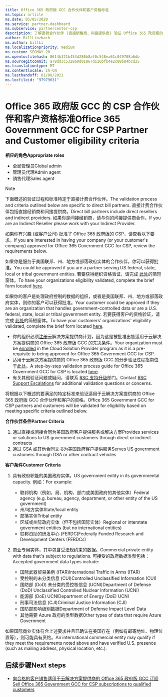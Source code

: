 ```yaml
---
title: Office 365 政府版 GCC 合作伙伴和客户资格标准
ms.topic: article
ms.date: 05/05/2020
ms.service: partner-dashboard
ms.subservice: partnercenter-csp
description: 了解直销合作伙伴 (直接销售商、间接提供商) 验证 Office 365 政府版的客户和客户是否有 CSP 的客户和客户的步骤。
author: BillLinzbach
ms.author: billLi
ms.localizationpriority: medium
ms.custom: SEOMAY.20
ms.openlocfilehash: 8614b321b453d280b8af0c548ea61c049708a6db
ms.sourcegitcommit: a78dd3c532860d01867d116bfb4e2c88b84bcd25
ms.translationtype: MT
ms.contentlocale: zh-CN
ms.lasthandoff: 01/08/2021
ms.locfileid: "97979631"
---
```

# <a name="office-365-government-gcc-for-csp-partner-and-customer-eligibility-criteria"></a><span data-ttu-id="17607-103">Office 365 政府版 GCC 的 CSP 合作伙伴和客户资格标准</span><span class="sxs-lookup"><span data-stu-id="17607-103">Office 365 Government GCC for CSP Partner and Customer eligibility criteria</span></span> 

<span data-ttu-id="17607-104">**相应的角色**</span><span class="sxs-lookup"><span data-stu-id="17607-104">**Appropriate roles**</span></span>

- <span data-ttu-id="17607-105">全局管理员</span><span class="sxs-lookup"><span data-stu-id="17607-105">Global admin</span></span>
- <span data-ttu-id="17607-106">管理员代理</span><span class="sxs-lookup"><span data-stu-id="17607-106">Admin agent</span></span>
- <span data-ttu-id="17607-107">销售代理</span><span class="sxs-lookup"><span data-stu-id="17607-107">Sales agent</span></span>

>[!NOTE]
><span data-ttu-id="17607-108">下面概述的验证过程和标准特定于直接计费合作伙伴。</span><span class="sxs-lookup"><span data-stu-id="17607-108">The validation process and criteria outlined below are specific to direct bill partners.</span></span> <span data-ttu-id="17607-109">直接计费合作伙伴包括直接经销商和间接提供商。</span><span class="sxs-lookup"><span data-stu-id="17607-109">Direct bill partners include direct resellers and indirect providers.</span></span>  <span data-ttu-id="17607-110">如果你是间接经销商，请与你的间接提供商合作。</span><span class="sxs-lookup"><span data-stu-id="17607-110">If you are an Indirect Reseller please work with your Indirect Provider.</span></span>

<span data-ttu-id="17607-111">如果你有兴趣 (或客户公司) 批准了 Office 365 政府版的 CSP，请查看以下要求。</span><span class="sxs-lookup"><span data-stu-id="17607-111">If you are interested in having your company (or your customer's company) approved for Office 365 Government GCC for CSP, review the requirements below.</span></span>

<span data-ttu-id="17607-112">如果你是服务于美国联邦、州、地方或部落政府实体的合作伙伴，你可以获得批准。</span><span class="sxs-lookup"><span data-stu-id="17607-112">You could be approved if you are a partner serving US federal, state, local or tribal government entities.</span></span> <span data-ttu-id="17607-113">若要获得组织资格验证，请完成 [此处](https://products.office.com/government/eligibility-validation?ReqType=CSPPartner)的简短窗体。</span><span class="sxs-lookup"><span data-stu-id="17607-113">To have your organizations eligibility validated, complete the brief form located [here](https://products.office.com/government/eligibility-validation?ReqType=CSPPartner).</span></span>

<span data-ttu-id="17607-114">如果你的客户是处理政府控制的数据的组织，或者是美国联邦、州、地方或部落政府实体，则你的客户可以获得批准。</span><span class="sxs-lookup"><span data-stu-id="17607-114">Your customer could be approved if they are an organization that handles government-controlled data or are a U.S. federal, state, local or tribal government entity.</span></span> <span data-ttu-id="17607-115">若要获得客户的资格验证，请完成 [此处](https://products.office.com/government/eligibility-validation?ReqType=CSPCustomer)的简短窗体。</span><span class="sxs-lookup"><span data-stu-id="17607-115">To have your customers' organizations' eligibility validated, complete the brief form located [here](https://products.office.com/government/eligibility-validation?ReqType=CSPCustomer).</span></span> 

-   <span data-ttu-id="17607-116">你的组织必须[注册](https://partnercenter.microsoft.com/partner/cloud-solution-provider)云解决方案提供商计划，因为这是被批准出售适用于云解决方案提供商的 Office 365 政府版 GCC 的先决条件。</span><span class="sxs-lookup"><span data-stu-id="17607-116">Your organization must be [enrolled](https://partnercenter.microsoft.com/partner/cloud-solution-provider) in the Cloud Solution Provider program as it is a pre-requisite to being approved for Office 365 Government GCC for CSP.</span></span>
-   <span data-ttu-id="17607-117">适用于云解决方案提供商的 Office 365 政府版 GCC 的分步验证过程指南位于[此处](https://go.microsoft.com/fwlink/?linkid=2007323)。</span><span class="sxs-lookup"><span data-stu-id="17607-117">A step-by-step validation process guide for Office 365 Government GCC for CSP is located [here](https://go.microsoft.com/fwlink/?linkid=2007323).</span></span>
-   <span data-ttu-id="17607-118">有关其他验证问题或疑问，请联系 [RSC 支持升级](mailto:usgcce@microsoft.com)部门。</span><span class="sxs-lookup"><span data-stu-id="17607-118">Contact [RSC Support Escalations](mailto:usgcce@microsoft.com) for additional validation questions or concerns.</span></span>

<span data-ttu-id="17607-119">将根据以下概述的要满足的特定标准来验证适用于云解决方案提供商的 Office 365 政府版 GCC 合作伙伴和客户的资格。</span><span class="sxs-lookup"><span data-stu-id="17607-119">Office 365 Government GCC for CSP partners and customers will be validated for eligibility based on meeting specific criteria outlined below.</span></span>

<span data-ttu-id="17607-120">**合作伙伴条件**</span><span class="sxs-lookup"><span data-stu-id="17607-120">**Partner Criteria**</span></span>
1.  <span data-ttu-id="17607-121">通过直接或间接合同为美国政府客户提供服务或解决方案</span><span class="sxs-lookup"><span data-stu-id="17607-121">Provides services or solutions to US government customers through direct or indirect contracts</span></span>
2.  <span data-ttu-id="17607-122">通过 GSA 或其他合同文书为美国政府客户提供服务</span><span class="sxs-lookup"><span data-stu-id="17607-122">Serves US government customers through GSA or other contract vehicles</span></span>

<span data-ttu-id="17607-123">**客户条件**</span><span class="sxs-lookup"><span data-stu-id="17607-123">**Customer Criteria**</span></span>
1.  <span data-ttu-id="17607-124">具有政府职能的美国政府实体。</span><span class="sxs-lookup"><span data-stu-id="17607-124">US government entity in its governmental capacity.</span></span> <span data-ttu-id="17607-125">例如：</span><span class="sxs-lookup"><span data-stu-id="17607-125">For example:</span></span>
 
    -  <span data-ttu-id="17607-126">联邦机构（例如，局、机构、部门或美国政府的其他实体）</span><span class="sxs-lookup"><span data-stu-id="17607-126">Federal agency (e.g. bureau, agency, department, or other entity of the US government)</span></span>
    -   <span data-ttu-id="17607-127">州/地方实体</span><span class="sxs-lookup"><span data-stu-id="17607-127">State/local entity</span></span> 
    -   <span data-ttu-id="17607-128">部落实体</span><span class="sxs-lookup"><span data-stu-id="17607-128">Tribal entity</span></span>
    -   <span data-ttu-id="17607-129">区域或州际政府实体（但不包括国际实体）</span><span class="sxs-lookup"><span data-stu-id="17607-129">Regional or interstate government entities (but no international entities)</span></span>
    -   <span data-ttu-id="17607-130">联邦资助的研发中心 (FERDC)</span><span class="sxs-lookup"><span data-stu-id="17607-130">Federally Funded Research and Development Centers (FERDCs)</span></span>

2.  <span data-ttu-id="17607-131">商业专用实体，其中包含受法规约束的数据。</span><span class="sxs-lookup"><span data-stu-id="17607-131">Commercial private entity with data that's subject to regulations.</span></span> <span data-ttu-id="17607-132">可接受的政府数据类型包括：</span><span class="sxs-lookup"><span data-stu-id="17607-132">Accepted government data types include:</span></span> 
    -   <span data-ttu-id="17607-133">国际武器贸易条例 (ITAR)</span><span class="sxs-lookup"><span data-stu-id="17607-133">International Traffic in Arms (ITAR)</span></span>
    -   <span data-ttu-id="17607-134">受控制的未分类信息 (CUI)</span><span class="sxs-lookup"><span data-stu-id="17607-134">Controlled Unclassified Information (CUI)</span></span>
    -   <span data-ttu-id="17607-135">国防部 (DoD) 未分类的受控核信息 (UCNI)</span><span class="sxs-lookup"><span data-stu-id="17607-135">Department of Defense (DoD) Unclassified Controlled Nuclear Information (UCNI)</span></span>
    -   <span data-ttu-id="17607-136">能源部 (DoE) UCNI</span><span class="sxs-lookup"><span data-stu-id="17607-136">Department of Energy (DoE) UCNI</span></span>
    -   <span data-ttu-id="17607-137">刑事司法信息 (CJI)</span><span class="sxs-lookup"><span data-stu-id="17607-137">Criminal Justice Information (CJI)</span></span>
    -   <span data-ttu-id="17607-138">国防部影响级别数据</span><span class="sxs-lookup"><span data-stu-id="17607-138">Department of Defense Impact Level Data</span></span>
    -   <span data-ttu-id="17607-139">其他需要 Azure 政府的类型数据</span><span class="sxs-lookup"><span data-stu-id="17607-139">Other types of data that require Azure Government</span></span>

<span data-ttu-id="17607-140">如果国际商业实体符合上述要求并且已确认在美国存在（例如有邮寄地址、物理位置等），则可能具有资格。</span><span class="sxs-lookup"><span data-stu-id="17607-140">An international commercial entity may qualify if they meet the requirements noted above and have verified U.S. presence (such as mailing address, physical location, etc.).</span></span>

## <a name="next-steps"></a><span data-ttu-id="17607-141">后续步骤</span><span class="sxs-lookup"><span data-stu-id="17607-141">Next steps</span></span>

- [<span data-ttu-id="17607-142">向合格的客户销售适用于云解决方案提供商的 Office 365 政府版 GCC 订阅</span><span class="sxs-lookup"><span data-stu-id="17607-142">Sell Office 365 Government GCC for CSP subscriptions to qualified customers</span></span>](csp-gcc-overview.md)
